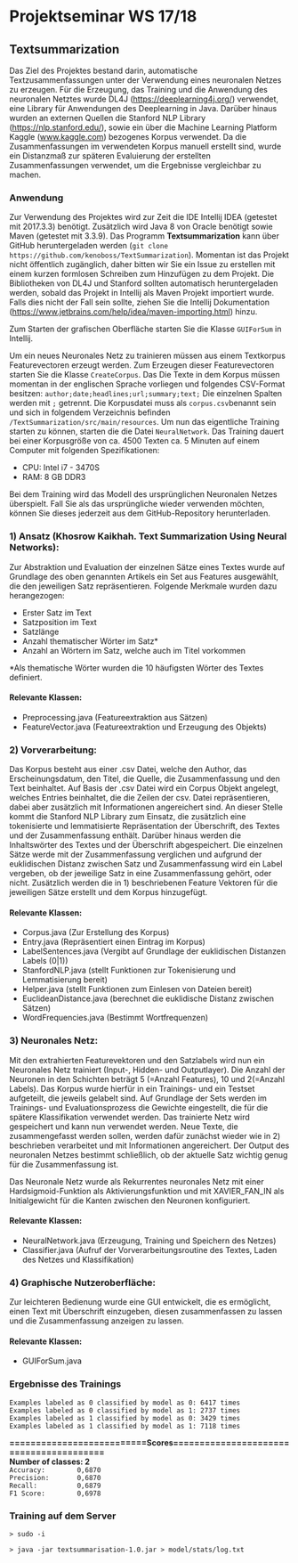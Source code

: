 # Projektseminar WS 17/18
## Textsummarization

Das Ziel des Projektes bestand darin, automatische Textzusammenfassungen unter der Verwendung eines neuronalen Netzes zu erzeugen.
Für die Erzeugung, das Training und die Anwendung des neuronalen Netztes wurde DL4J (https://deeplearning4j.org/) verwendet, eine Library für
Anwendungen des Deeplearning in Java. Darüber hinaus wurden an externen Quellen die Stanford NLP Library (https://nlp.stanford.edu/), sowie ein über die Machine Learning
Platform Kaggle (www.kaggle.com) bezogenes Korpus verwendet. Da die Zusammenfassungen im verwendeten Korpus manuell erstellt sind, wurde
ein Distanzmaß zur späteren Evaluierung der erstellten Zusammenfassungen verwendet, um die Ergebnisse vergleichbar zu machen.

### Anwendung
Zur Verwendung des Projektes wird zur Zeit die IDE Intellij IDEA (getestet mit 2017.3.3) benötigt. Zusätzlich wird Java 8 von Oracle benötigt sowie Maven (getestet mit 3.3.9).
Das Programm __Textsummarization__ kann über GitHub heruntergeladen werden (`git clone https://github.com/kenoboss/TextSummarization`). Momentan ist das Projekt nicht öffentlich zugänglich, 
daher bitten wir Sie ein Issue zu erstellen mit einem kurzen formlosen Schreiben zum Hinzufügen zu dem Projekt. 
Die Bibliotheken von DL4J und Stanford sollten automatisch heruntergeladen werden, sobald das Projekt in Intellij als Maven Projekt importiert wurde. Falls dies nicht der Fall sein sollte, 
ziehen Sie die Intellij Dokumentation (https://www.jetbrains.com/help/idea/maven-importing.html) hinzu.

Zum Starten der grafischen Oberfläche starten Sie die Klasse `GUIForSum` in Intellij. 

Um ein neues Neuronales Netz zu trainieren müssen aus einem Textkorpus Featurevectoren erzeugt werden. Zum Erzeugen dieser Featurevectoren starten Sie die Klasse `CreateCorpus`. 
Das Die Texte in dem Korpus müssen momentan in der englischen Sprache vorliegen und folgendes CSV-Format besitzen:
`author;date;headlines;url;summary;text;` 
Die einzelnen Spalten werden mit `;` getrennt. Die Korpusdatei muss als `corpus.csv`benannt sein und sich in folgendem Verzeichnis befinden `/TextSummarization/src/main/resources`. 
Um nun das eigentliche Training starten zu können, starten die die Datei `NeuralNetwork`. Das Training dauert bei einer Korpusgröße von ca. 4500 Texten ca. 5 Minuten auf einem Computer mit folgenden Spezifikationen:
- CPU: Intel i7 - 3470S
- RAM: 8 GB DDR3

Bei dem Training wird das Modell des ursprünglichen Neuronalen Netzes überspielt. Fall Sie als das ursprüngliche wieder verwenden möchten, können Sie dieses jederzeit aus dem GitHub-Repository 
herunterladen. 

  

### 1) Ansatz (Khosrow Kaikhah. Text Summarization Using Neural Networks):
Zur Abstraktion und Evaluation der einzelnen Sätze eines Textes wurde auf Grundlage des oben genannten Artikels ein Set aus Features ausgewählt,
die den jeweiligen Satz repräsentieren.
Folgende Merkmale wurden dazu herangezogen:
  - Erster Satz im Text
  - Satzposition im Text
  - Satzlänge
  - Anzahl thematischer Wörter im Satz*
  - Anzahl an Wörtern im Satz, welche auch im Titel vorkommen
 
*Als thematische Wörter wurden die 10 häufigsten Wörter des Textes definiert.

#### Relevante Klassen: 
- Preprocessing.java (Featureextraktion aus Sätzen)
- FeatureVector.java (Featureextraktion und Erzeugung des Objekts)

### 2) Vorverarbeitung:
Das Korpus besteht aus einer .csv Datei, welche den Author, das Erscheinungsdatum, den Titel, die Quelle, die Zusammenfassung und den Text
beinhaltet. Auf Basis der .csv Datei wird  ein Corpus Objekt angelegt, welches Entries beinhaltet, die die Zeilen der csv. Datei repräsentieren, dabei
aber zusätzlich mit Informationen angereichert sind. An dieser Stelle kommt die Stanford NLP Library zum Einsatz, die zusätzlich eine tokenisierte
und lemmatisierte Repräsentation der Überschrift, des Textes und der Zusammenfassung enthält. Darüber hinaus werden die Inhaltswörter des 
Textes und der Überschrift abgespeichert. Die einzelnen Sätze werde mit der Zusammenfassung verglichen und aufgrund der euklidischen Distanz
zwischen Satz und Zusammenfassung wird ein Label vergeben, ob der jeweilige Satz in eine Zusammenfassung gehört, oder nicht. Zusätzlich
werden die in 1) beschriebenen Feature Vektoren für die jeweiligen Sätze erstellt und dem Korpus hinzugefügt.

#### Relevante Klassen:
- Corpus.java (Zur Erstellung des Korpus)
- Entry.java (Repräsentiert einen Eintrag im Korpus)
- LabelSentences.java (Vergibt auf Grundlage der euklidischen Distanzen Labels  (0|1))
- StanfordNLP.java (stellt Funktionen zur Tokenisierung und Lemmatisierung bereit)
- Helper.java (stellt Funktionen zum Einlesen von Dateien bereit)
- EuclideanDistance.java (berechnet die euklidische Distanz zwischen Sätzen)
- WordFrequencies.java (Bestimmt Wortfrequenzen)

### 3) Neuronales Netz:
Mit den extrahierten Featurevektoren und den Satzlabels wird nun ein Neuronales Netz trainiert (Input-, Hidden- und Outputlayer).
Die Anzahl der Neuronen in den Schichten beträgt 5 (=Anzahl Features), 10 und 2(=Anzahl Labels). Das Korpus wurde hierfür in ein Trainings-
und ein Testset aufgeteilt, die jeweils gelabelt sind. Auf Grundlage der Sets werden im Trainings- und Evaluationsprozess die Gewichte eingestellt,
die für die spätere Klassifikation verwendet werden. Das trainierte Netz wird gespeichert und kann nun verwendet werden. Neue Texte, die 
zusammengefasst werden sollen, werden dafür zunächst wieder wie in 2) beschrieben verarbeitet und mit Informationen angereichert. Der Output
des neuronalen Netzes bestimmt schließlich, ob der aktuelle Satz wichtig genug für die Zusammenfassung ist.

Das Neuronale Netz wurde als Rekurrentes neuronales Netz mit einer Hardsigmoid-Funktion als Aktivierungsfunktion und mit XAVIER_FAN_IN als Initialgewicht für die Kanten zwischen den Neuronen konfiguriert.

#### Relevante Klassen:
- NeuralNetwork.java (Erzeugung, Training und Speichern des Netzes)
- Classifier.java (Aufruf der Vorverarbeitungsroutine des Textes, Laden des Netzes und Klassifikation)

### 4) Graphische Nutzeroberfläche:
Zur leichteren Bedienung wurde eine GUI entwickelt, die es ermöglicht, einen Text mit Überschrift einzugeben, diesen zusammenfassen zu lassen
und die Zusammenfassung anzeigen zu lassen.

#### Relevante Klassen:
- GUIForSum.java

### Ergebnisse des Trainings
`Examples labeled as 0 classified by model as 0: 6417 times`  
`Examples labeled as 0 classified by model as 1: 2737 times`  
`Examples labeled as 1 classified by model as 0: 3429 times`  
`Examples labeled as 1 classified by model as 1: 7118 times`  
  

__==========================Scores========================================__  
 __Number of classes:    2__  
 `Accuracy:        0,6870`  
 `Precision:       0,6870`  
 `Recall:          0,6879`  
 `F1 Score:        0,6978`  
 
### Training auf dem Server
`> sudo -i`

`> java -jar textsummarisation-1.0.jar > model/stats/log.txt`
